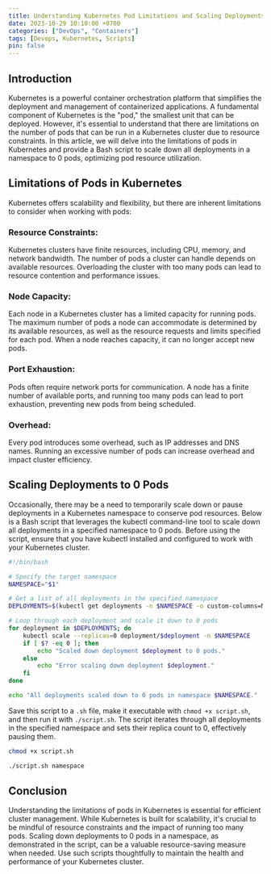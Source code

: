 ```yaml
---
title: Understanding Kubernetes Pod Limitations and Scaling Deployments for Resource Efficiency
date: 2023-10-29 10:10:00 +0700
categories: ["DevOps", "Containers"]
tags: [Devops, Kubernetes, Scripts]
pin: false
---
```


## Introduction

Kubernetes is a powerful container orchestration platform that simplifies the deployment and management of containerized applications. A fundamental component of Kubernetes is the "pod," the smallest unit that can be deployed. However, it's essential to understand that there are limitations on the number of pods that can be run in a Kubernetes cluster due to resource constraints. In this article, we will delve into the limitations of pods in Kubernetes and provide a Bash script to scale down all deployments in a namespace to 0 pods, optimizing pod resource utilization.

## Limitations of Pods in Kubernetes

Kubernetes offers scalability and flexibility, but there are inherent limitations to consider when working with pods:

### Resource Constraints:
Kubernetes clusters have finite resources, including CPU, memory, and network bandwidth. The number of pods a cluster can handle depends on available resources. Overloading the cluster with too many pods can lead to resource contention and performance issues.

### Node Capacity:
Each node in a Kubernetes cluster has a limited capacity for running pods. The maximum number of pods a node can accommodate is determined by its available resources, as well as the resource requests and limits specified for each pod. When a node reaches capacity, it can no longer accept new pods.

### Port Exhaustion:
Pods often require network ports for communication. A node has a finite number of available ports, and running too many pods can lead to port exhaustion, preventing new pods from being scheduled.

### Overhead:
Every pod introduces some overhead, such as IP addresses and DNS names. Running an excessive number of pods can increase overhead and impact cluster efficiency.

## Scaling Deployments to 0 Pods

Occasionally, there may be a need to temporarily scale down or pause deployments in a Kubernetes namespace to conserve pod resources. Below is a Bash script that leverages the kubectl command-line tool to scale down all deployments in a specified namespace to 0 pods. Before using the script, ensure that you have kubectl installed and configured to work with your Kubernetes cluster.

```bash
#!/bin/bash

# Specify the target namespace
NAMESPACE="$1"

# Get a list of all deployments in the specified namespace
DEPLOYMENTS=$(kubectl get deployments -n $NAMESPACE -o custom-columns=NAME:.metadata.name --no-headers)

# Loop through each deployment and scale it down to 0 pods
for deployment in $DEPLOYMENTS; do
    kubectl scale --replicas=0 deployment/$deployment -n $NAMESPACE
    if [ $? -eq 0 ]; then
        echo "Scaled down deployment $deployment to 0 pods."
    else
        echo "Error scaling down deployment $deployment."
    fi
done

echo "All deployments scaled down to 0 pods in namespace $NAMESPACE."
```

Save this script to a `.sh` file, make it executable with `chmod +x script.sh`, and then run it with `./script.sh`. The script iterates through all deployments in the specified namespace and sets their replica count to 0, effectively pausing them.

```bash
chmod +x script.sh

./script.sh namespace
```

## Conclusion

Understanding the limitations of pods in Kubernetes is essential for efficient cluster management. While Kubernetes is built for scalability, it's crucial to be mindful of resource constraints and the impact of running too many pods. Scaling down deployments to 0 pods in a namespace, as demonstrated in the script, can be a valuable resource-saving measure when needed. Use such scripts thoughtfully to maintain the health and performance of your Kubernetes cluster.
